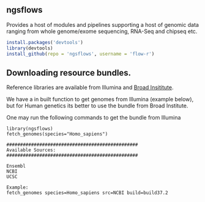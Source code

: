 
ngsflows
----------------------------------------------------

Provides a host of modules and pipelines supporting a host of genomic data ranging from 
whole genome/exome sequencing, RNA-Seq and chipseq etc.


```r
install.packages('devtools')
library(devtools)
install_github(repo = 'ngsflows', username = 'flow-r')
```


## Downloading resource bundles.

Reference libraries are available from Illumina and [Broad Insititute](https://www.broadinstitute.org/gatk/guide/article.php?id=1215).

We have a in built function to get genomes from Illumina (example below), but for Human genetics its better to use the bundle from Broad Institute.

One may run the following commands to get the bundle from Illumina


```
library(ngsflows)
fetch_genomes(species="Homo_sapiens")

################################################
Available Sources:
################################################

Ensembl
NCBI
UCSC

Example:
fetch_genomes species=Homo_sapiens src=NCBI build=build37.2

```

